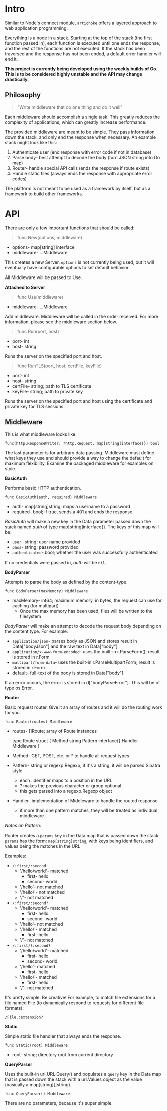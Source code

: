 Intro
=====

Similar to Node's connect module, `artichoke` offers a layered approach to web application programming.

Everything is a node in a stack. Starting at the top of the stack (the first function passed in), each function is executed until one ends the response, and the rest of the functions are not executed. If the stack has been traversed and the response has not been ended, a default error handler will end it.

**This project is currently being developed using the weekly builds of Go. This is to be considered highly unstable and the API may change drastically.**

Philosophy
----------

> "Write middleware that do one thing and do it well"

Each middleware should accomplish a single task. This greatly reduces the complexity of applications, which can greatly increase performance.

The provided middleware are meant to be simple. They pass information down the stack, and only end the response when necessary. An example stack might look like this:

1. Authenticate user (end response with error code if not in database)
2. Parse body- best attempt to decode the body (turn JSON string into Go map)
3. Router- handle special API calls (ends the response if route exists)
4. Handle static files (always ends the response with appropriate error codes)

The platform is not meant to be used as a framework by itself, but as a framework to build other frameworks.

API
===

There are only a few important functions that should be called:

> func New(options, middleware)

* options- map[string] interface
* middleware- ...Middleware

This creates a new Server. `options` is not currently being used, but it will eventually have configurable options to set default behavior.

All Middleware will be passed to Use.

**Attached to Server**

> func Use(middleware)

* middleware- ...Middleware

Add middleware. Middleware will be called in the order received. For more information, please see the middleware section below.

> func Run(port, host)

* port- int
* host- string

Runs the server on the specified port and host.

> func RunTLS(port, host, certFile, keyFile)

* port- int
* host- string
* certFile- string; path to TLS certificate
* keyFile- string; path to private key

Runs the server on the specified port and host using the certificate and private key for TLS sessions.

Middleware
----------

This is what middleware looks like:

    func(http.ResponseWriter, *http.Request, map[string]interface{}) bool

The last parameter is for arbitrary data passing. Middleware must define what keys they use and should provide a way to change the default for maximum flexibility. Examine the packaged middleware for examples on style.

**BasicAuth**

Performs basic HTTP authentication.

    func BasicAuth(auth, required) Middleware

* auth- map[string]string; maps a username to a password
* required- bool; if true, sends a 401 and ends the response

*BasicAuth* will make a new key in the Data parameter passed down the stack named *auth* of type map[string]interface{}. The keys of this map will be:

* `user`- string; user name provided
* `pass`- string; password provided
* `authenticated`- bool; whether the user was successfully authenticated

If no credentials were passed in, *auth* will be `nil`.

**BodyParser**

Attempts to parse the body as defined by the content-type.

    func BodyParser(maxMemory) Middleware

* maxMemory- int64; maximum memory, in bytes, the request can use for caching (for multipart)
  * Once the max memory has been used, files will be written to the filesystem

*BodyParser* will make an attempt to decode the request body depending on the content type. For example:

* `application/json`- parses body as JSON and stores result in Data["bodyJson"] and the raw text in Data["body"]
* `application/x-www-form-encoded`- uses the built-in r.ParseForm(); result is stored in r.Form
* `multipart/form-data`- uses the built-in r.ParseMultipartForm; result is stored in r.Form
* default- full-text of the body is stored in Data["body"]

If an error occurs, the error is stored in d["bodyParseError"]. This will be of type os.Error.

**Router**

Basic request router. Give it an array of routes and it will do the routing work for you.

    func Router(routes) Middleware

* routes- []Route; array of Route instances

	type Route struct {
		Method string
		Pattern interface{}
		Handler Middleware
	}

* Method- GET, POST, etc. or * to handle all request types
* Pattern- string or regexp.Regexp; if it's a string, it will be parsed Sinatra style
    * each :identifier maps to a position in the URL
	* ? makes the previous character or group optional
	* this gets parsed into a regexp.Regexp object
* Handler- implementation of Middleware to handle the routed response
    * if more than one pattern matches, they will be treated as individual middleware

*Notes on Pattern:*

Router creates a `params` key in the Data map that is passed down the stack. `params` has the form: `map[string]string`, with keys being identifiers, and values being the matches in the URL

Examples:

* `/:first/:second`
    * '/hello/world'- matched
        * first- hello
        * second- world
    * '/hello'- not matched
    * '/hello/'- not matched
    * '/'- not matched
* `/:first/:second?`
    * '/hello/world'- matched
        * first- hello
        * second- world
    * '/hello'- not matched
    * '/hello/'- matched
        * first- hello
    * '/'- not matched
* `/:first/?:second?`
    * '/hello/world'- matched
        * first- hello
        * second- world
    * '/hello'- matched
        * first- hello
    * '/hello/'- matched
        * first- hello
    * '/'- not matched

It's pretty simple. Be creative! For example, to match file extensions for a file named File (to dynamically respond to requests for different file formats):

    /File.:extension?

**Static**

Simple static file handler that always ends the response.

	func Static(root) Middleware

* root- string; directory root from current directory

**QueryParser**

Uses the built-in url.URL.Query() and populates a `query` key in the Data map that is passed down the stack with a url.Values object as the value (basically a map[string][]string).

	func QueryParser() Middleware

There are no parameters, because it's super simple.
